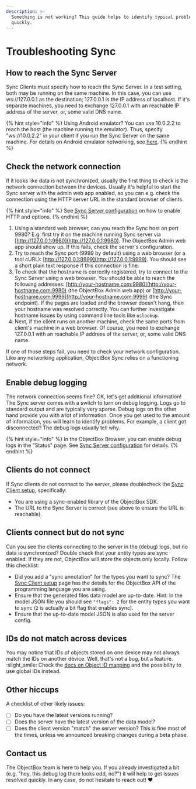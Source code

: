 ```yaml
---
description: >-
  Something is not working? This guide helps to identify typical problems
  quickly.
---
```


# Troubleshooting Sync

## How to reach the Sync Server

Sync Clients must specify how to reach the Sync Server. In a test setting, both may be running on the same machine. In this case, you can use ws://127.0.0.1 as the destination; 127.0.0.1 is the IP address of localhost. If it's separate machines, you need to exchange 127.0.0.1 with an reachable IP address of the server, or, some valid DNS name.

{% hint style="info" %}
Using Android emulator? You can use 10.0.2.2 to reach the host (the machine running the emulator). Thus, specify "ws://10.0.2.2" in your client if you run the Sync Server on the same machine. For details on Android emulator networking, see [here](https://developer.android.com/studio/run/emulator-networking).
{% endhint %}

## Check the network connection

If it looks like data is not synchronized, usually the first thing to check is the network connection between the devices. Usually it's helpful to start the Sync server with the admin web app enabled, so you can e.g. check the connection using the HTTP server URL in the standard browser of clients.

{% hint style="info" %}
See [Sync Server configuration](sync-server/) on how to enable HTTP and options.
{% endhint %}

1. Using a standard web browser, can you reach the Sync host on port 9980? E.g. first try it on the machine running Sync server via [http://127.0.0.1:9980](http://127.0.0.1:9980). The ObjectBox Admin web app should show up. If this fails, check the server's configuration.
2. Try to reach the Sync port (9999 by default) using a web browser (or a tool cURL): [http://127.0.0.1:9999](http://127.0.0.1:9999). You should see a short plain text response if this connection is fine.
3. To check that the hostname is correctly registered, try to connect to the Sync Server using a web browser. You should be able to reach the following addresses: [http://your-hostname.com:9980](http://your-hostname.com:9980) (the ObjectBox Admin web app) or [http://your-hostname.com:9999](http://your-hostname.com:9999) (the Sync endpoint). If the pages are loaded and the browser doesn't hang, then your hostname was resolved correctly. You can further investigate hostname issues by using command line tools like `nslookup`.
4. Next, if the client runs on another machine, check the same ports from client's machine in a web browser. Of course, you need to exchange 127.0.0.1 with an reachable IP address of the server, or, some valid DNS name.

If one of those steps fail, you need to check your network configuration. Like any networking application, ObjectBox Sync relies on a functioning network.

## Enable debug logging

The network connection seems fine? OK, let's get additional information! The Sync server comes with a switch to turn on debug logging. Logs go to standard output and are typically very sparse. Debug logs on the other hand provide you with a lot of information. Once you get used to the amount of information, you will learn to identify problems. For example, a client got disconnected? The debug logs usually tell why.

{% hint style="info" %}
In the ObjectBox Browser, you can enable debug logs in the "Status" page. See [Sync Server configuration](sync-server/) for details.
{% endhint %}

## Clients do not connect

If Sync clients do not connect to the server, please doublecheck the [Sync Client setup](sync-client.md), specifically: 

* You are using a sync-enabled library of the ObjectBox SDK.
* The URL to the Sync Server is correct (see above to ensure the URL is reachable).

## Clients connect but do not sync

Can you see the clients connecting to the server in the (debug) logs, but no data is synchronized?
Double check that your entity types are sync enabled. If they are not, ObjectBox will store the objects only locally.
Follow this checklist:

* Did you add a "sync annotation" for the types you want to sync? The [Sync Client setup](sync-client.md) page has the details for the ObjectBox API of the programming language you are using.     
* Ensure that the generated files data model are up-to-date. Hint: in the model JSON file you should see `"flags": 2` for the entity types you want to sync (`2` is actually a bit flag that enables sync). 
* Ensure that the up-to-date model JSON is also used for the server config.

## IDs do not match across devices

You may notice that IDs of objects stored on one device may not always match the IDs on another device. Well, that's not a bug, but a feature. :slight\_smile:  Check the [docs on Object ID mapping](data-model/object-ids.md) and the possibility to use global IDs instead.

## Other hiccups

A checklist of other likely issues:

* [ ] Do you have the latest versions running?
* [ ] Does the server have the latest version of the data model?
* [ ] Does the client version "match" the server version? This is fine most of the times, unless we announced breaking changes during a beta phase.

## Contact us

The ObjectBox team is here to help you. If you already investigated a bit (e.g. "hey, this debug log there looks odd, no?") it will help to get issues resolved quickly. In any case, do not hesitate to reach out! :heart:&#x20;
